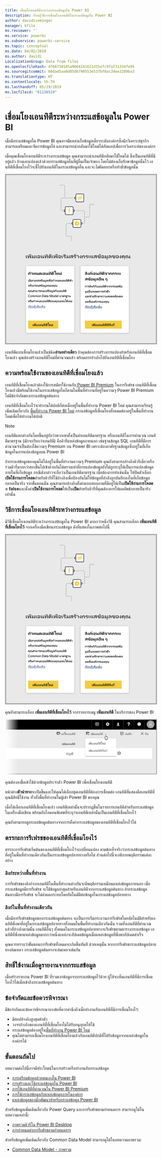 ```yaml
---
title: เชื่อมโยงเอนทิตีระหว่างกระแสข้อมูลใน Power BI
description: เรียนรู้วิธีการเชื่อมโยงเอนทิตีในกระแสข้อมูลใน Power BI
author: davidiseminger
manager: kfile
ms.reviewer: ''
ms.service: powerbi
ms.subservice: powerbi-service
ms.topic: conceptual
ms.date: 04/02/2019
ms.author: davidi
LocalizationGroup: Data from files
ms.openlocfilehash: d766730185a9064241621d15efc9faf31334fe95
ms.sourcegitcommit: 60dad5aa0d85db790553e537bf8ac34ee3289ba3
ms.translationtype: HT
ms.contentlocale: th-TH
ms.lasthandoff: 05/29/2019
ms.locfileid: "61136519"
---
```

# <a name="link-entities-between-dataflows-in-power-bi"></a>เชื่อมโยงเอนทิตีระหว่างกระแสข้อมูลใน Power BI

เมื่อมีกระแสข้อมูลใน Power BI คุณอาจมีแหล่งเก็บข้อมูลเดี่ยวระดับองค์กรซึ่งนักวิเคราะห์ธุรกิจสามารถเตรียมและจัดการข้อมูลได้ และสามารถนำกลับมาใช้ใหม่ได้กับแอปเพื่อการวิเคราะห์ขององค์กร 

เมื่อคุณเชื่อมโยงเอนทิตีระหว่างกระแสข้อมูล คุณสามารถนำเอนทิตีกลับมาใช้ใหม่ได้ ซึ่งเป็นเอนทิตีที่มีอยู่แล้ว ล้างและแปลงแล้วด้วยกระแสข้อมูลอื่นที่ผู้อื่นเป็นเจ้าของ โดยไม่ต้องเก็บรักษาข้อมูลนั้นไว้ เอนทิตีที่เชื่อมโยงไว้จะชี้ไปยังเอนทิตีในกระแสข้อมูลอื่น และจะ*ไม่*คัดลอกหรือทำซ้ำข้อมูลนั้น

![เอนทิตีที่เชื่อมโยงแล้วใน Power BI](media/service-dataflows-linked-entities/linked-entities_00.png)

เอนทิตีแบบเชื่อมโยงแล้วเป็นชนิด**อ่านอย่างเดียว** ถ้าคุณต้องการสร้างการแปลงสำหรับเอนทิตีที่เชื่อมโยงแล้ว คุณต้องสร้างเอนทิตีใหม่ที่คำนวณแล้ว พร้อมการอ้างอิงไปยังเอนทิตีที่เชื่อมโยง

## <a name="linked-entity-availability"></a>ความพร้อมใช้งานของเอนทิตีที่เชื่อมโยงแล้ว

เอนทิตีที่เชื่อมโยงแล้วต้องใช้การสมัครใช้งานกับ[ Power BI Premium](service-premium-what-is.md) ในการรีเฟรช เอนทิตีที่เชื่อมโยงแล้วมีพร้อมใช้งานในกระแสข้อมูลใดก็ตามในพื้นที่ทำงานที่อยู่ในความจุ Power BI Premium ไม่มีข้อจำกัดของกระแสข้อมูลต้นทาง

เอนทิตีที่เชื่อมโยงไว้จะทำงานได้ปกติก็ต่อเมื่ออยู่ในพื้นที่ทำงาน Power BI ใหม่ คุณสามารถเรียนรู้เพิ่มเติมเกี่ยวกับ [พื้นที่ทำงาน Power BI ใหม่](service-create-the-new-workspaces.md) กระแสข้อมูลที่เชื่อมโยงทั้งหมดต้องอยู่ในพื้นที่ทำงานใหม่เพื่อให้ทำงานได้ปกติ

> [!NOTE]
> เอนทิตีแตกต่างกันโดยขึ้นอยู่กับว่าพวกเขาตั้งเป็นค่าเอนทิตีมาตรฐาน หรือเอนทิตีในการคำนวณ เอนทิตีมาตรฐาน (มักจะเรียกว่าเอนทิตี) คือคิวรีแหล่งข้อมูลภายนอก เช่นฐานข้อมูล SQL เอนทิตีที่มีการคำนวณจำเป็นต้องใช้ความจุ Premium บน Power BI เพราะต้องอาศัยฐานข้อมูลซึ่งอยู่ในที่เก็บข้อมูลในการแปลงข้อมูลบน Power BI 
>
>ถ้ากระแสข้อมูลของคุณไม่ได้อยู่ในพื้นที่ทำงานความจุ Premium คุณยังสามารถอ้างอิงคิวรีเดี่ยวหรือรวมคิวรี่มากกว่าสองขึ้นไปเข้าด้วยกันได้ตราบเท่าที่การแปลงข้อมูลยังไม่ถูกระบุให้เป็นการแปลงข้อมูลภายในที่เก็บข้อมูล กรณีดังกล่าวจะถือว่าเป็นเอนทิตีมาตรฐาน เมื่อต้องการทำเช่นนั้น ให้ปิดตัวเลือก **เปิดใช้งานการโหลด**สำหรับคิวรีที่ใช้อ้างอิงเพื่อป้องกันไม่ให้ข้อมูลที่กำลังถูกบันทึกลงในที่เก็บข้อมูลกลายเป็นจริง จากขั้นตอนนั่น คุณสามารถอ้างอิงตั้งค่าแบบสอบถามที่มีอยู่ให้เป็น**เปิดใช้งานการโหลด = false**และตั้งค่า**เปิดใช้งานการโหลด**ให้เป็น**เปิด**สำหรับคิวรีที่คุณต้องการให้ผลลัพธ์กลายเป็นจริงเท่านั้น


## <a name="how-to-link-entities-between-dataflows"></a>วิธีการเชื่อมโยงเอนทิตีระหว่างกระแสข้อมูล

มีวิธีเชื่อมโยงเอนทิตีระหว่างกระแสข้อมูลใน Power BI มากกว่าหนึ่งวิธี คุณสามารถเลือก **เพิ่มเอนทิตีที่เชื่อมโยงไว้** จากเครื่องมือเขียนกระแสข้อมูล ดังที่แสดงในภาพต่อไปนี้ 

![เอนทิตีที่เชื่อมโยงแล้วใน Power BI](media/service-dataflows-linked-entities/linked-entities_00.png)

คุณยังสามารถเลือก **เพิ่มเอนทิตีที่เชื่อมโยงไว้** จากรายการเมนู **เพิ่มเอนทิตี** ในบริการของ Power BI

![เอนทิตีที่เชื่อมโยงแล้วใน Power BI](media/service-dataflows-linked-entities/linked-entities_01.png)

คุณต้องลงชื่อเข้าใช้ด้วยข้อมูลประจำตัว Power BI เพื่อเชื่อมโยงเอนทิตี

หน้าต่าง**ตัวนำทาง**จะเปิดขึ้นและให้คุณได้เลือกชุดเอนทิตีที่ต้องการเชื่อมต่อ เอนทิตีที่แสดงคือเอนทิตีที่คุณมีสิทธิ์ใช้งาน ทั่วทั้งพื้นที่ทำงานในผู้เช่า Power BI ของคุณ 

เมื่อได้เลือกเอนทิตีที่เชื่อมโยงแล้ว เอนทิตีเหล่านั้นจะปรากฏขึ้นในรายการเอนทิตีสำหรับกระแสข้อมูลในเครื่องมือเขียน พร้อมกับไอคอนพิเศษที่ระบุว่าเอนทิตีเหล่านั้นเป็นเอนทิตีที่เชื่อมโยงไว้

คุณยังสามารถดูกระแสข้อมูลต้นทางจากการตั้งค่ากระแสข้อมูลของเอนทิตีที่เชื่อมโยงไว้ได้

## <a name="refresh-logic-of-linked-entities"></a>ตรรกะการรีเฟรชของเอนทิตีที่เชื่อมโยงไว้
ตรรกะการรีเฟรชเริ่มต้นของเอนทิตีที่เชื่อมโยงไว้จะเปลี่ยนแปลง ตามข้อเท็จจริงว่ากระแสข้อมูลต้นทางที่อยู่ในพื้นที่ทำงานเดียวกันเป็นกระแสข้อมูลปลายทางหรือไม่ ส่วนต่อไปนี้จะอธิบายพฤติกรรมแต่ละอย่าง

### <a name="links-between-workspaces"></a>ลิงก์ระหว่างพื้นที่ทำงาน

การรีเฟรชของลิงก์จากเอนทิตีในพื้นที่ทำงานต่างกันจะมีพฤติกรรมเหมือนแหล่งข้อมูลภายนอก เมื่อกระแสข้อมูลมีการรีเฟรช จะใช้ข้อมูลล่าสุดสำหรับเอนทิตีจากกระแสข้อมูลต้นทาง ถ้ากระแสข้อมูลต้นทางมีการรีเฟรช จะไม่ส่งผลกระทบโดยอัตโนมัติต่อข้อมูลในกระแสข้อมูลปลายทาง

### <a name="links-in-the-same-workspace"></a>ลิงก์ในพื้นที่ทำงานเดียวกัน

เมื่อมีการรีเฟรชข้อมูลของกระแสข้อมูลต้นทาง จะเป็นการเริ่มกระบวนการรีเฟรชโดยอัตโนมัติสำหรับเอนทิตีพึ่งพาที่อยู่ในกระแสข้อมูลปลายทางทั้งหมดในพื้นที่ทำงานเดียวกันนั้น รวมทั้งเอนทิตีที่คำนวณแล้วที่อ้างอิงตามนั้น เอนทิตีอื่นๆ ทั้งหมดในกระแสข้อมูลปลายทางจะรีเฟรชตามตารางกระแสข้อมูล เอนทิตีที่พึ่งพาแหล่งข้อมูลมากกว่าหนึ่งแหล่งจะอัปเดตข้อมูลเมื่อแหล่งข้อมูลที่พึ่งพาอัปเดตสำเร็จ

คุณควรทราบว่าขั้นตอนการรีเฟรชทั้งหมดจะเกิดขึ้นทันที ด้วยเหตุนั้น หากการรีเฟรชกระแสข้อมูลปลายทางล้มเหลว กระแสข้อมูลต้นทางจะล้มเหลวเช่นกัน

## <a name="permissions-when-viewing-reports-from-dataflows"></a>สิทธิ์ใช้งานเมื่อดูรายงานจากกระแสข้อมูล

เมื่อสร้างรายงาน Power BI ที่รวมเอาข้อมูลจากกระแสข้อมูลไว้ด้วย ผู้ใช้จะเห็นเอนทิตีที่มีการเชื่อมโยงไว้ได้เมื่อเข้าถึงกระแสข้อมูลต้นทาง

## <a name="limitations-and-considerations"></a>ข้อจำกัดและข้อควรพิจารณา

มีข้อจำกัดและข้อควรพิจารณาบางข้อที่ควรคำนึงถึงเมื่อทำงานกับเอนทิตีที่มีการเชื่อมโยงไว้:

* มีฮอปอ้างอิงสูงสุดห้าตัว
* วงจรอ้างอิงของเเอนทิตี้ที่เชื่อมโยงไม่ได้รับอนุญาตให้ใช้
* กระแสข้อมูลต้องอยู่ใน[พื้นที่ทำงาน Power BI ใหม่](service-create-the-new-workspaces.md)
* คุณไม่สามารถเชื่อมโยงเอนทิตีที่เชื่อมโยงแล้วกับเอนทิตีปกติที่ได้รับข้อมูลจากแหล่งข้อมูลในองค์กรได้


## <a name="next-steps"></a>ขั้นตอนถัดไป

บทความต่อไปนี้อาจมีประโยชน์ในการสร้างหรือทำงานกับกระแสข้อมูล 

* [การเตรียมข้อมูลด้วยตนเองใน Power BI](service-dataflows-overview.md)
* [การสร้างและใช้กระแสข้อมูลใน Power BI](service-dataflows-create-use.md)
* [การใช้เอนทิตีที่คำนวณใน Power BI Premium](service-dataflows-computed-entities-premium.md)
* [การใช้กระแสข้อมูลกับแหล่งข้อมูลภายในองค์กร](service-dataflows-on-premises-gateways.md)
* [แหล่งข้อมูลของนักพัฒนาสำหรับกระแสข้อมูล Power BI](service-dataflows-developer-resources.md)

สำหรับข้อมูลเพิ่มเติมเกี่ยวกับ Power Query และการรีเฟรชตามกำหนดการ สามารถดูได้ในบทความเหล่านี้:
* [ภาพรวมคิวรีใน Power BI Desktop](desktop-query-overview.md)
* [การกำหนดค่าการรีเฟรชตามกำหนดการ](refresh-scheduled-refresh.md)

สำหรับข้อมูลเพิ่มเติมเกี่ยวกับ Common Data Model สามารถดูได้ในบทความภาพรวม:
* [Common Data Model - ภาพรวม](https://docs.microsoft.com/powerapps/common-data-model/overview)


